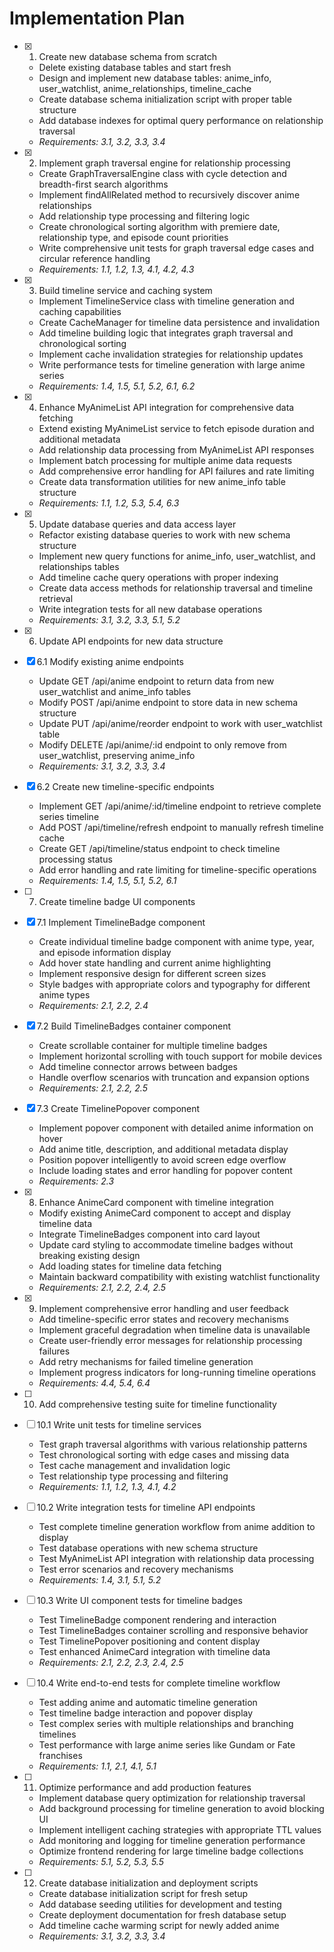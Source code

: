 # Implementation Plan

- [x] 1. Create new database schema from scratch






  - Delete existing database tables and start fresh
  - Design and implement new database tables: anime_info, user_watchlist, anime_relationships, timeline_cache
  - Create database schema initialization script with proper table structure
  - Add database indexes for optimal query performance on relationship traversal
  - _Requirements: 3.1, 3.2, 3.3, 3.4_

- [x] 2. Implement graph traversal engine for relationship processing





  - Create GraphTraversalEngine class with cycle detection and breadth-first search algorithms
  - Implement findAllRelated method to recursively discover anime relationships
  - Add relationship type processing and filtering logic
  - Create chronological sorting algorithm with premiere date, relationship type, and episode count priorities
  - Write comprehensive unit tests for graph traversal edge cases and circular reference handling
  - _Requirements: 1.1, 1.2, 1.3, 4.1, 4.2, 4.3_

- [x] 3. Build timeline service and caching system










  - Implement TimelineService class with timeline generation and caching capabilities
  - Create CacheManager for timeline data persistence and invalidation
  - Add timeline building logic that integrates graph traversal and chronological sorting
  - Implement cache invalidation strategies for relationship updates
  - Write performance tests for timeline generation with large anime series
  - _Requirements: 1.4, 1.5, 5.1, 5.2, 6.1, 6.2_

- [x] 4. Enhance MyAnimeList API integration for comprehensive data fetching






  - Extend existing MyAnimeList service to fetch episode duration and additional metadata
  - Add relationship data processing from MyAnimeList API responses
  - Implement batch processing for multiple anime data requests
  - Add comprehensive error handling for API failures and rate limiting
  - Create data transformation utilities for new anime_info table structure
  - _Requirements: 1.1, 1.2, 5.3, 5.4, 6.3_

- [x] 5. Update database queries and data access layer






  - Refactor existing database queries to work with new schema structure
  - Implement new query functions for anime_info, user_watchlist, and relationships tables
  - Add timeline cache query operations with proper indexing
  - Create data access methods for relationship traversal and timeline retrieval
  - Write integration tests for all new database operations
  - _Requirements: 3.1, 3.2, 3.3, 5.1, 5.2_

- [x] 6. Update API endpoints for new data structure





- [x] 6.1 Modify existing anime endpoints


  - Update GET /api/anime endpoint to return data from new user_watchlist and anime_info tables
  - Modify POST /api/anime endpoint to store data in new schema structure
  - Update PUT /api/anime/reorder endpoint to work with user_watchlist table
  - Modify DELETE /api/anime/:id endpoint to only remove from user_watchlist, preserving anime_info
  - _Requirements: 3.1, 3.2, 3.3, 3.4_

- [x] 6.2 Create new timeline-specific endpoints



  - Implement GET /api/anime/:id/timeline endpoint to retrieve complete series timeline
  - Add POST /api/timeline/refresh endpoint to manually refresh timeline cache
  - Create GET /api/timeline/status endpoint to check timeline processing status
  - Add error handling and rate limiting for timeline-specific operations
  - _Requirements: 1.4, 1.5, 5.1, 5.2, 6.1_

- [ ] 7. Create timeline badge UI components





- [x] 7.1 Implement TimelineBadge component


  - Create individual timeline badge component with anime type, year, and episode information display
  - Add hover state handling and current anime highlighting
  - Implement responsive design for different screen sizes
  - Style badges with appropriate colors and typography for different anime types
  - _Requirements: 2.1, 2.2, 2.4_

- [x] 7.2 Build TimelineBadges container component


  - Create scrollable container for multiple timeline badges
  - Implement horizontal scrolling with touch support for mobile devices
  - Add timeline connector arrows between badges
  - Handle overflow scenarios with truncation and expansion options
  - _Requirements: 2.1, 2.2, 2.5_

- [x] 7.3 Create TimelinePopover component


  - Implement popover component with detailed anime information on hover
  - Add anime title, description, and additional metadata display
  - Position popover intelligently to avoid screen edge overflow
  - Include loading states and error handling for popover content
  - _Requirements: 2.3_

- [x] 8. Enhance AnimeCard component with timeline integration






  - Modify existing AnimeCard component to accept and display timeline data
  - Integrate TimelineBadges component into card layout
  - Update card styling to accommodate timeline badges without breaking existing design
  - Add loading states for timeline data fetching
  - Maintain backward compatibility with existing watchlist functionality
  - _Requirements: 2.1, 2.2, 2.4, 2.5_

- [x] 9. Implement comprehensive error handling and user feedback




  - Add timeline-specific error states and recovery mechanisms
  - Implement graceful degradation when timeline data is unavailable
  - Create user-friendly error messages for relationship processing failures
  - Add retry mechanisms for failed timeline generation
  - Implement progress indicators for long-running timeline operations
  - _Requirements: 4.4, 5.4, 6.4_

- [ ] 10. Add comprehensive testing suite for timeline functionality
- [ ] 10.1 Write unit tests for timeline services
  - Test graph traversal algorithms with various relationship patterns
  - Test chronological sorting with edge cases and missing data
  - Test cache management and invalidation logic
  - Test relationship type processing and filtering
  - _Requirements: 1.1, 1.2, 1.3, 4.1, 4.2_

- [ ] 10.2 Write integration tests for timeline API endpoints
  - Test complete timeline generation workflow from anime addition to display
  - Test database operations with new schema structure
  - Test MyAnimeList API integration with relationship data processing
  - Test error scenarios and recovery mechanisms
  - _Requirements: 1.4, 3.1, 5.1, 5.2_

- [ ] 10.3 Write UI component tests for timeline badges
  - Test TimelineBadge component rendering and interaction
  - Test TimelineBadges container scrolling and responsive behavior
  - Test TimelinePopover positioning and content display
  - Test enhanced AnimeCard integration with timeline data
  - _Requirements: 2.1, 2.2, 2.3, 2.4, 2.5_

- [ ] 10.4 Write end-to-end tests for complete timeline workflow
  - Test adding anime and automatic timeline generation
  - Test timeline badge interaction and popover display
  - Test complex series with multiple relationships and branching timelines
  - Test performance with large anime series like Gundam or Fate franchises
  - _Requirements: 1.1, 2.1, 4.1, 5.1_

- [ ] 11. Optimize performance and add production features
  - Implement database query optimization for relationship traversal
  - Add background processing for timeline generation to avoid blocking UI
  - Implement intelligent caching strategies with appropriate TTL values
  - Add monitoring and logging for timeline generation performance
  - Optimize frontend rendering for large timeline badge collections
  - _Requirements: 5.1, 5.2, 5.3, 5.5_

- [ ] 12. Create database initialization and deployment scripts
  - Create database initialization script for fresh setup
  - Add database seeding utilities for development and testing
  - Create deployment documentation for fresh database setup
  - Add timeline cache warming script for newly added anime
  - _Requirements: 3.1, 3.2, 3.3, 3.4_